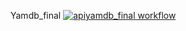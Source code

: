 Yamdb_final
[![apiyamdb_final workflow](https://github.com/kr0shkaen0t/yamdb_final/actions/workflows/yamdb_workflow.yml/badge.svg)](https://github.com/kr0shkaen0t/yamdb_final/actions/workflows/yamdb_workflow.yml)
